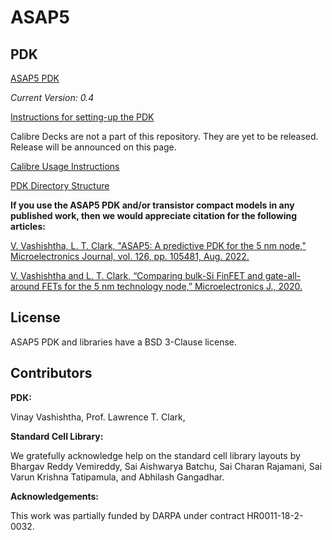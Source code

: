 # ASAP5

## PDK 

[ASAP5 PDK](https://github.com/The-OpenROAD-Project/asap5/tree/master/asap5PDK_r0p4)

*Current Version: 0.4*

[Instructions for setting-up the PDK](asap5PDK_r0p4/docs/README_ASAP5PDK_INSTALL_230226b.txt)

Calibre Decks are not a part of this repository. They are yet to be
released. Release will be announced on this page.

[Calibre Usage Instructions](asap5PDK_r0p4/docs/Calibre_Usage_Instructions.md)

[PDK Directory Structure](asap5PDK_r0p4/docs/pdk_directory_structure.txt)

**If you use the ASAP5 PDK and/or transistor compact models in any published work, then
we would appreciate citation for the following articles:**

[V. Vashishtha, L. T. Clark, "ASAP5: A predictive PDK for the 5 nm node," Microelectronics Journal, vol. 126, pp. 105481, Aug. 2022.](https://doi.org/10.1016/j.mejo.2022.105481)

[V. Vashishtha and L. T. Clark, “Comparing bulk-Si FinFET and gate-all-around FETs for the 5 nm technology node,” Microelectronics J., 2020.](https://doi.org/10.1016/j.mejo.2020.104942)

## License

ASAP5 PDK and libraries have a BSD 3-Clause license. 

## Contributors

**PDK:**

Vinay Vashishtha, Prof. Lawrence T. Clark, 

**Standard Cell Library:**

We gratefully acknowledge help on the standard cell library layouts by
Bhargav Reddy Vemireddy, Sai Aishwarya Batchu, Sai Charan Rajamani, Sai
Varun Krishna Tatipamula, and Abhilash Gangadhar.

**Acknowledgements:**

This work was partially funded by DARPA under contract HR0011-18-2-0032.
